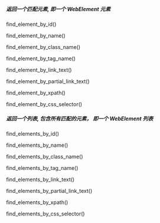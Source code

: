 ##### 返回一个匹配元素, 即一个 WebElement 元素

find\_element\_by\_id\(\)

find\_element\_by\_name\(\)

find\_element\_by\_class\_name\(\)

find\_element\_by\_tag\_name\(\)

find\_element\_by\_link\_text\(\)

find\_element\_by\_partial\_link\_text\(\)

find\_element\_by\_xpath\(\)

find\_element\_by\_css\_selector\(\)

##### 返回一个列表, 包含所有匹配的元素， 即一个 WebElement 列表

find\_elements\_by\_id\(\)

find\_elements\_by\_name\(\)

find\_elements\_by\_class\_name\(\)

find\_elements\_by\_tag\_name\(\)

find\_elements\_by\_link\_text\(\)

find\_elements\_by\_partial\_link\_text\(\)

find\_elements\_by\_xpath\(\)

find\_elements\_by\_css\_selector\(\)



